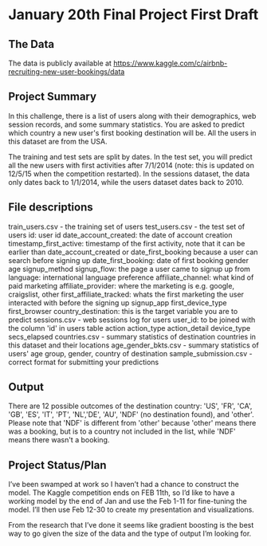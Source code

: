 # January 20th Final Project First Draft

## The Data
The data is publicly available at https://www.kaggle.com/c/airbnb-recruiting-new-user-bookings/data


## Project Summary
In this challenge, there is a list of users along with their demographics, web session records, and some summary statistics. You are asked to predict which country a new user's first booking destination will be. All the users in this dataset are from the USA.

The training and test sets are split by dates. In the test set, you will predict all the new users with first activities after 7/1/2014 (note: this is updated on 12/5/15 when the competition restarted). In the sessions dataset, the data only dates back to 1/1/2014, while the users dataset dates back to 2010. 

## File descriptions

train_users.csv - the training set of users
test_users.csv - the test set of users
id: user id
date_account_created: the date of account creation
timestamp_first_active: timestamp of the first activity, note that it can be earlier than date_account_created or date_first_booking because a user can search before signing up
date_first_booking: date of first booking
gender
age
signup_method
signup_flow: the page a user came to signup up from
language: international language preference
affiliate_channel: what kind of paid marketing
affiliate_provider: where the marketing is e.g. google, craigslist, other
first_affiliate_tracked: whats the first marketing the user interacted with before the signing up
signup_app
first_device_type
first_browser
country_destination: this is the target variable you are to predict
sessions.csv - web sessions log for users
user_id: to be joined with the column 'id' in users table
action
action_type
action_detail
device_type
secs_elapsed
countries.csv - summary statistics of destination countries in this dataset and their locations
age_gender_bkts.csv - summary statistics of users' age group, gender, country of destination
sample_submission.csv - correct format for submitting your predictions

## Output
There are 12 possible outcomes of the destination country: 'US', 'FR', 'CA', 'GB', 'ES', 'IT', 'PT', 'NL','DE', 'AU', 'NDF' (no destination found), and 'other'. Please note that 'NDF' is different from 'other' because 'other' means there was a booking, but is to a country not included in the list, while 'NDF' means there wasn't a booking.


## Project Status/Plan
I’ve been swamped at work so I haven’t had a chance to construct the model. The Kaggle competition ends on FEB 11th, so I’d like to have a working model by the end of Jan and use the Feb 1-11 for fine-tuning the model. I’ll then use Feb 12-30 to create my presentation and visualizations.

From the research that I’ve done it seems like gradient boosting is the best way to go given the size of the data and the type of output I’m looking for. 

